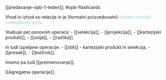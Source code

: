[[predavanje-opb-1-teden]]; #opb-flashcards 

Vhod in izhod so relacije in je (formalni poizvedovalni) <font color="#92cddc">visoko-nivojski postopkovni jezik</font>.

Vsebuje pet osnovnih operacij:
	- [[selekcija]],
	- [[projekcija]],
	- [[kartezijski produkt]],
	- [[unija]],
	- [[razlika]].
	

In tudi izpeljane operacije:
	- [[stik]] - kartezijski produkt in selekcija,
	- [[presek]],
	- [[količnik]].

Imamo pa tudi [[preimenovanje]].

[[Agregatne operacije]].